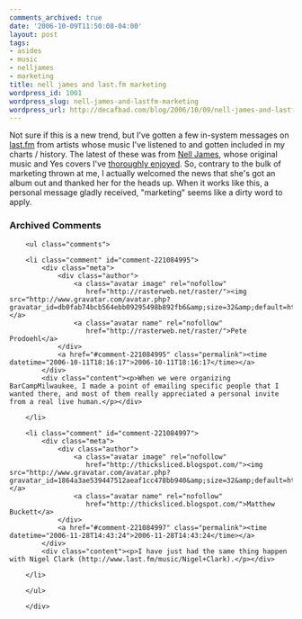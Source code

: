 ```yaml
---
comments_archived: true
date: '2006-10-09T11:50:08-04:00'
layout: post
tags:
- asides
- music
- nelljames
- marketing
title: nell james and last.fm marketing
wordpress_id: 1001
wordpress_slug: nell-james-and-lastfm-marketing
wordpress_url: http://decafbad.com/blog/2006/10/09/nell-james-and-lastfm-marketing
---
```

Not sure if this is a new trend, but I've gotten a few in-system messages on [last.fm][fm] from artists whose music I've listened to and gotten included in my charts / history.  The latest of these was from [Nell James][nj], whose original music and Yes covers I've [thoroughly enjoyed][en].  So, contrary to the bulk of marketing thrown at me, I actually welcomed the news that she's got an album out and thanked her for the heads up.  When it works like this, a personal message gladly received, "marketing" seems like a dirty word to apply.

[en]: http://del.icio.us/deusx/nelljames
[fm]: http://last.fm/user/deusx
[nj]: http://nelljames.com/music.html

<div id="comments" class="comments archived-comments">
            <h3>Archived Comments</h3>
            
        <ul class="comments">
            
        <li class="comment" id="comment-221084995">
            <div class="meta">
                <div class="author">
                    <a class="avatar image" rel="nofollow" 
                       href="http://rasterweb.net/raster/"><img src="http://www.gravatar.com/avatar.php?gravatar_id=db0fab74bcb564ebb09295498b892fb6&amp;size=32&amp;default=http://mediacdn.disqus.com/1320279820/images/noavatar32.png"/></a>
                    <a class="avatar name" rel="nofollow" 
                       href="http://rasterweb.net/raster/">Pete Prodoehl</a>
                </div>
                <a href="#comment-221084995" class="permalink"><time datetime="2006-10-11T18:16:17">2006-10-11T18:16:17</time></a>
            </div>
            <div class="content"><p>When we were organizing BarCampMilwaukee, I made a point of emailing specific people that I wanted there, and most of them really appreciated a personal invite from a real live human.</p></div>
            
        </li>
    
        <li class="comment" id="comment-221084997">
            <div class="meta">
                <div class="author">
                    <a class="avatar image" rel="nofollow" 
                       href="http://thicksliced.blogspot.com/"><img src="http://www.gravatar.com/avatar.php?gravatar_id=1864a3ae539447512aeaf1cc478bb940&amp;size=32&amp;default=http://mediacdn.disqus.com/1320279820/images/noavatar32.png"/></a>
                    <a class="avatar name" rel="nofollow" 
                       href="http://thicksliced.blogspot.com/">Matthew Buckett</a>
                </div>
                <a href="#comment-221084997" class="permalink"><time datetime="2006-11-28T14:43:24">2006-11-28T14:43:24</time></a>
            </div>
            <div class="content"><p>I have just had the same thing happen with Nigel Clark (http://www.last.fm/music/Nigel+Clark).</p></div>
            
        </li>
    
        </ul>
    
        </div>
    